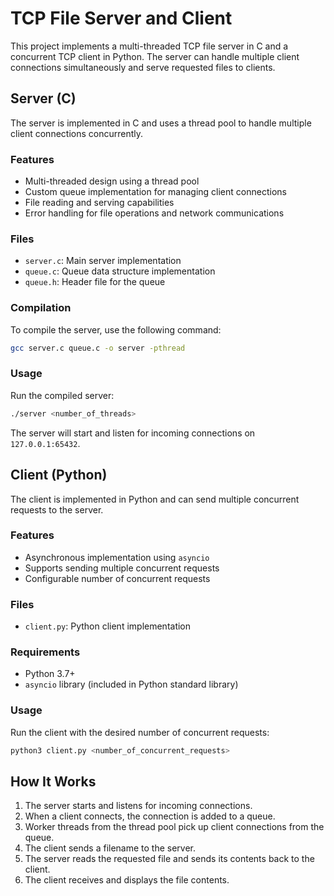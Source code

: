 # TCP File Server and Client

This project implements a multi-threaded TCP file server in C and a concurrent TCP client in Python. The server can handle multiple client connections simultaneously and serve requested files to clients.

## Server (C)

The server is implemented in C and uses a thread pool to handle multiple client connections concurrently.

### Features

- Multi-threaded design using a thread pool
- Custom queue implementation for managing client connections
- File reading and serving capabilities
- Error handling for file operations and network communications

### Files

- `server.c`: Main server implementation
- `queue.c`: Queue data structure implementation
- `queue.h`: Header file for the queue

### Compilation

To compile the server, use the following command:

   ```bash
   gcc server.c queue.c -o server -pthread
```

### Usage

Run the compiled server:

```bash
./server <number_of_threads>
```
The server will start and listen for incoming connections on `127.0.0.1:65432`.

## Client (Python)

The client is implemented in Python and can send multiple concurrent requests to the server.

### Features

- Asynchronous implementation using `asyncio`
- Supports sending multiple concurrent requests
- Configurable number of concurrent requests

### Files

- `client.py`: Python client implementation

### Requirements

- Python 3.7+
- `asyncio` library (included in Python standard library)

### Usage

Run the client with the desired number of concurrent requests:

   ```bash
   python3 client.py <number_of_concurrent_requests>
```

## How It Works

1. The server starts and listens for incoming connections.
2. When a client connects, the connection is added to a queue.
3. Worker threads from the thread pool pick up client connections from the queue.
4. The client sends a filename to the server.
5. The server reads the requested file and sends its contents back to the client.
6. The client receives and displays the file contents.
